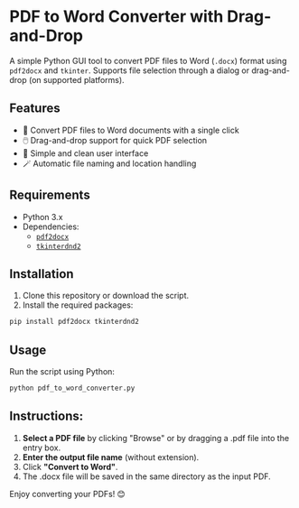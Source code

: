 # PDF to Word Converter with Drag-and-Drop

A simple Python GUI tool to convert PDF files to Word (`.docx`) format using `pdf2docx` and `tkinter`. Supports file selection through a dialog or drag-and-drop (on supported platforms).

## Features

- 📄 Convert PDF files to Word documents with a single click
- 🖱️ Drag-and-drop support for quick PDF selection
- 🧰 Simple and clean user interface
- 🪄 Automatic file naming and location handling

## Requirements

- Python 3.x
- Dependencies:
  - [`pdf2docx`](https://pypi.org/project/pdf2docx/)
  - [`tkinterdnd2`](https://pypi.org/project/tkinterdnd2/)

## Installation

1. Clone this repository or download the script.
2. Install the required packages:

```bash
pip install pdf2docx tkinterdnd2
```

## Usage
Run the script using Python:
```bash
python pdf_to_word_converter.py
```

## Instructions:

1. <b>Select a PDF file</b> by clicking "Browse" or by dragging a .pdf file into the entry box.
2. <b>Enter the output file name</b> (without extension).
3. Click <b>"Convert to Word"</b>.
4. The .docx file will be saved in the same directory as the input PDF.


Enjoy converting your PDFs! 😊
